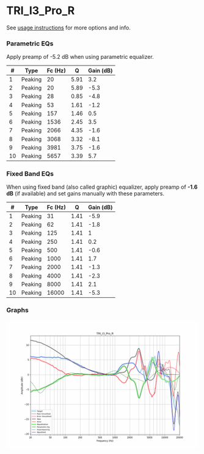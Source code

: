 # TRI_I3_Pro_R
See [usage instructions](https://github.com/jaakkopasanen/AutoEq#usage) for more options and info.

### Parametric EQs
Apply preamp of -5.2 dB when using parametric equalizer.

|   # | Type    |   Fc (Hz) |    Q |   Gain (dB) |
|-----|---------|-----------|------|-------------|
|   1 | Peaking |        20 | 5.91 |         3.2 |
|   2 | Peaking |        20 | 5.89 |        -5.3 |
|   3 | Peaking |        28 | 0.85 |        -4.8 |
|   4 | Peaking |        53 | 1.61 |        -1.2 |
|   5 | Peaking |       157 | 1.46 |         0.5 |
|   6 | Peaking |      1536 | 2.45 |         3.5 |
|   7 | Peaking |      2066 | 4.35 |        -1.6 |
|   8 | Peaking |      3068 | 3.32 |        -8.1 |
|   9 | Peaking |      3981 | 3.75 |        -1.6 |
|  10 | Peaking |      5657 | 3.39 |         5.7 |

### Fixed Band EQs
When using fixed band (also called graphic) equalizer, apply preamp of **-1.6 dB** (if available) and set gains manually with these parameters.

|   # | Type    |   Fc (Hz) |    Q |   Gain (dB) |
|-----|---------|-----------|------|-------------|
|   1 | Peaking |        31 | 1.41 |        -5.9 |
|   2 | Peaking |        62 | 1.41 |        -1.8 |
|   3 | Peaking |       125 | 1.41 |         1   |
|   4 | Peaking |       250 | 1.41 |         0.2 |
|   5 | Peaking |       500 | 1.41 |        -0.6 |
|   6 | Peaking |      1000 | 1.41 |         1.7 |
|   7 | Peaking |      2000 | 1.41 |        -1.3 |
|   8 | Peaking |      4000 | 1.41 |        -2.3 |
|   9 | Peaking |      8000 | 1.41 |         2.1 |
|  10 | Peaking |     16000 | 1.41 |        -5.3 |

### Graphs
![](./TRI_I3_Pro_R.png)
